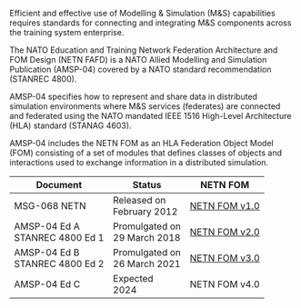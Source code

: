 Efficient and effective use of Modelling & Simulation (M&S) capabilities requires standards for connecting and integrating M&S components across the training system enterprise.

The NATO Education and Training Network Federation Architecture and FOM Design (NETN FAFD) is a NATO Allied Modelling and Simulation Publication (AMSP-04) covered by a NATO standard recommendation (STANREC 4800). 

AMSP-04 specifies how to represent and share data in distributed simulation environments where M&S services (federates) are connected and federated using the NATO mandated IEEE 1516 High-Level Architecture (HLA) standard (STANAG 4603).

AMSP-04 includes the NETN FOM as an HLA Federation Object Model (FOM) consisting of a set of modules that defines classes of objects and interactions used to exchange information in a distributed simulation.

| Document  | Status | NETN FOM| 
| --- | --- | --- |
|MSG-068 NETN|Released on<br/>February 2012| [NETN FOM v1.0](https://www.sto.nato.int/publications/STO%20Technical%20Reports/RTO-TR-MSG-068/$$TR-MSG-068-ALL.pdf)| 
|AMSP-04 Ed A <br/>STANREC 4800 Ed 1|Promulgated on<br/>29 March 2018| [NETN FOM v2.0](https://github.com/AMSP-04/NETN-FOM/releases/tag/v2.0)| 
|AMSP-04 Ed B <br/>STANREC 4800 Ed 2|Promulgated on<br/>26 March 2021| [NETN FOM v3.0](https://amsp-04.github.io/NETN-FOM/)| 
|AMSP-04 Ed C| Expected <br/>2024 | NETN FOM v4.0 |

